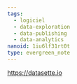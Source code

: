 ```yaml
---
tags:
  - logiciel
  - data-exploration
  - data-publishing
  - data-analytics
nanoid: 1iu6lf31rt0t
type: evergreen_note
---
```

https://datasette.io

